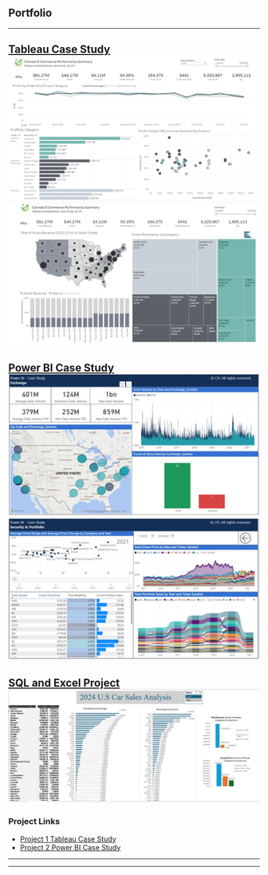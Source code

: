 ## Portfolio

---

[Tableau Case Study](/pdf/tableau_github_details_page_finished.pdf)
<img src="images/git hub1 pic 1 tableau.jpg?raw=true"/>
<img src="images/github1_pic2_tableau.JPG?raw=true"/>
---
[Power BI Case Study](/pdf/PowerBI_CaseStudy_Final.pdf)
<img src="images/github_powerbi_pic1.JPG?raw=true"/>
<img src="images/github_powerbi_pic2.JPG?raw=true"/>
---
[SQL and Excel Project](/pdf/SQL_and_Excel_Project.pdf)
<img src="images/SQL_Excel_Photo.JPG?raw=true"/>
---
### Project Links

- [Project 1 Tableau Case Study](https://public.tableau.com/app/profile/samuel.davison/viz/TableauCaseStudy-CFI/Dashboard1/)
- [Project 2 Power BI Case Study](/pdf/PowerBI_CaseStudy_Final.pdf)


---




---
<p style="font-size:11px">
<!-- Remove above link if you don't want to attibute -->
